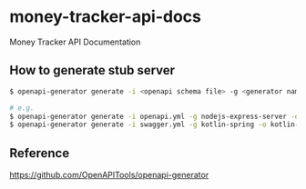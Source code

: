 # money-tracker-api-docs
Money Tracker API Documentation

## How to generate stub server
```bash
$ openapi-generator generate -i <openapi schema file> -g <generator name> -o <output dir>

# e.g.
$ openapi-generator generate -i openapi.yml -g nodejs-express-server -o nodejs-express-server
$ openapi-generator generate -i swagger.yml -g kotlin-spring -o kotlin-spring
```

## Reference
https://github.com/OpenAPITools/openapi-generator
